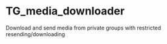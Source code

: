 # TG_media_downloader
Download and send media from private groups with restricted resending/downloading
